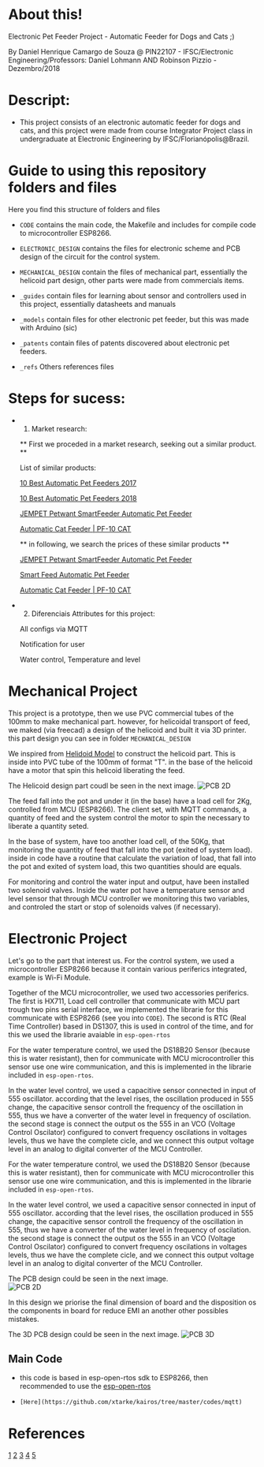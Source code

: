 # About this! 
Electronic Pet Feeder Project - Automatic Feeder for Dogs and Cats ;)

By Daniel Henrique Camargo de Souza @ PIN22107 - IFSC/Electronic Engineering/Professors: Daniel Lohmann AND Robinson Pizzio - Dezembro/2018

# Descript:
* This project consists of an electronic automatic feeder for dogs and cats, and this project were made from course Integrator Project class in undergraduate at Electronic Engineering by IFSC/Florianópolis@Brazil.

# Guide to using this repository folders and files
Here you find this structure of folders and files

* `CODE` contains the main code, the Makefile and includes for compile code to microcontroller ESP8266. 

* `ELECTRONIC_DESIGN` contains the files for electronic scheme and PCB design of the circuit for the control system.

* `MECHANICAL_DESIGN` contain the files of mechanical part, essentially the helicoid part design, other parts were made from commercials items.

* `_guides` contain files for learning about sensor and controllers used in this project, essentially datasheets and manuals

* `_models` contain files for other electronic pet feeder, but this was made with Arduino (sic) 

* `_patents` contain files of patents discovered about electronic pet feeders.

* `_refs` Others references files

# Steps for sucess:

* 1) Market research:
    
    ** First we proceded in a market research, seeking out a similar product. **
    
    List of similar products:
    
    [10 Best Automatic Pet Feeders 2017](https://www.youtube.com/watch?v=MUnrIJn3qq8)
    
    [10 Best Automatic Pet Feeders 2018](https://www.youtube.com/watch?v=D8cHpOWlC1c)
    
    [JEMPET Petwant SmartFeeder Automatic Pet Feeder](http://www.petwant.com/)
    
    [Automatic Cat Feeder | PF-10 CAT](https://www.petfeedster.com/product/automatic-cat-feeder/)
        
    ** in following, we search the prices of these similar products **
    
    [JEMPET Petwant SmartFeeder Automatic Pet Feeder](https://www.amazon.com/Petwant-SmartFeeder-Automatic-Dispenser-Controlled/dp/B01GFTZPDQ)
    
    [Smart Feed Automatic Pet Feeder](https://store.petsafe.net/smart-feed)
    
    [Automatic Cat Feeder | PF-10 CAT](https://www.amazon.com/New-Pet-Feedster-PF-10-PLUS/dp/B01N9D4672)
    
    
* 2) Diferenciais Attributes for this project:

    All configs via MQTT
    
    Notification for user 
    
    Water control, Temperature and level

# Mechanical Project

This project is a prototype, then we use PVC commercial tubes of the 100mm to make mechanical part. however, for helicoidal transport of feed, we maked (via freecad) a design of the helicoid and built it via 3D printer. this part design you can see in folder `MECHANICAL_DESIGN`
    
We inspired from [Helidoid Model](https://www.thingiverse.com/thing:27854) to construct the helicoid part. This is inside into PVC tube of the 100mm of format "T". in the base of the helicoid have a motor that spin this helicoid liberating the feed.

The Helicoid design part coudl be seen in the next image. 
![PCB 2D](https://github.com/bydansouza/ElectronicPetFeeder/blob/master/HELICOID.PNG)

The feed fall into the pot and under it (in the base) have a load cell for 2Kg, controlled from MCU (ESP8266). The client set, with MQTT commands, a quantity of feed and the system control the motor to spin the necessary to liberate a quantity seted.

In the base of system, have too another load cell, of the 50Kg, that monitoring the quantity of feed that fall into the pot (exited of system load). inside in code have a routine that calculate the variation of load, that fall into the pot and exited of system load, this two quantities should are equals.

For monitoring and control the water input and output, have been installed two solenoid valves. Inside the water pot have a temperature sensor and level sensor that through MCU controller we monitoring this two variables, and controled the start or stop of solenoids valves (if necessary).

# Electronic Project

Let's go to the part that interest us. For the control system, we used a microcontroller ESP8266 because it contain various periferics integrated, example is Wi-Fi Module.

Together of the MCU microcontroller, we used two accessories periferics. The first is HX711, Load cell controller that communicate with MCU part trough two pins serial interface, we implemented the librarie for this communicate with ESP8266 (see you into `CODE`). The second is RTC (Real Time Controller) based in DS1307, this is used in control of the time, and for this we used the librarie avaiable in `esp-open-rtos`

For the water temperature control, we used the DS18B20 Sensor (because this is water resistant), then for communicate with MCU microcontroller this sensor use one wire communication, and this is implemented in the librarie included in `esp-open-rtos`.

In the water level control, we used a capacitive sensor connected in input of 555 oscillator. according that the level rises, the oscillation produced in 555 change, the capacitive sensor controll the frequency of the oscillation in 555, thus we have a converter of the water level in frequency of oscilation. the second stage is connect the output os the 555 in an VCO (Voltage Control Oscilator) configured to convert frequency oscilations in voltages levels, thus we have the complete cicle, and we connect this output voltage level in an analog to digital converter of the MCU Controller.

For the water temperature control, we used the DS18B20 Sensor (because this is water resistant), then for communicate with MCU microcontroller this sensor use one wire communication, and this is implemented in the librarie included in `esp-open-rtos`.

In the water level control, we used a capacitive sensor connected in input of 555 oscillator. according that the level rises, the oscillation produced in 555 change, the capacitive sensor controll the frequency of the oscillation in 555, thus we have a converter of the water level in frequency of oscilation. the second stage is connect the output os the 555 in an VCO (Voltage Control Oscilator) configured to convert frequency oscilations in voltages levels, thus we have the complete cicle, and we connect this output voltage level in an analog to digital converter of the MCU Controller.

The PCB design could be seen in the next image.  
![PCB 2D](https://github.com/bydansouza/ElectronicPetFeeder/blob/master/PCB_2D.PNG)

In this design we priorise the final dimension of board and the disposition os the components in board for reduce EMI an another other possibles mistakes.

The 3D PCB design could be seen in the next image. 
![PCB 3D](https://github.com/bydansouza/ElectronicPetFeeder/blob/master/PCB_3D.PNG)

## Main Code

* this code is based in esp-open-rtos sdk to ESP8266, then recommended to use the [esp-open-rtos](https://github.com/SuperHouse/esp-open-rtos)

* `[Here](https://github.com/xtarke/kairos/tree/master/codes/mqtt)`

# References
[1](https://www.instructables.com/id/Automatic-Arduino-Powered-Pet-Feeder/)
[2](https://www.hackster.io/circuito-io-team/iot-pet-feeder-10a4f3)
[3](https://www.circuito.io/blog/automatic-pet-feeder/)
[4](https://circuitdigest.com/microcontroller-projects/automatic-pet-feeder-using-arduino)
[5](https://www.youtube.com/watch?v=hpQ21NZ_fuw)
